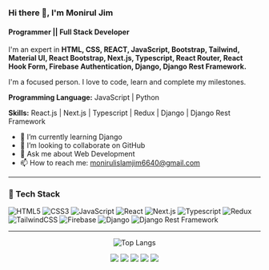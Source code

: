 ### Hi there 👋, I'm Monirul Jim
#### Programmer || Full Stack Developer

I'm an expert in **HTML, CSS, REACT, JavaScript, Bootstrap, Tailwind, Material UI, React Bootstrap, Next.js, Typescript, React Router, React Hook Form, Firebase Authentication, Django, Django Rest Framework.**

I'm a focused person. I love to code, learn and complete my milestones.

**Programming Language:** JavaScript | Python

**Skills:** React.js | Next.js | Typescript | Redux | Django | Django Rest Framework

- 🌱 I’m currently learning Django 
- 👯 I’m looking to collaborate on GitHub 
- 💬 Ask me about Web Development 
- 📫 How to reach me: monirulislamjim6640@gmail.com 

---

### 🧰 Tech Stack
![HTML5](https://img.shields.io/badge/html5-%23E34F26.svg?style=for-the-badge&logo=html5&logoColor=white)
![CSS3](https://img.shields.io/badge/css3-%231572B6.svg?style=for-the-badge&logo=css3&logoColor=white)
![JavaScript](https://img.shields.io/badge/javascript-%23323330.svg?style=for-the-badge&logo=javascript&logoColor=%23F7DF1E)
![React](https://img.shields.io/badge/react-%2320232a.svg?style=for-the-badge&logo=react&logoColor=%2361DAFB)
![Next.js](https://img.shields.io/badge/next.js-%23000000.svg?style=for-the-badge&logo=nextdotjs&logoColor=white)
![Typescript](https://img.shields.io/badge/typescript-%23007ACC.svg?style=for-the-badge&logo=typescript&logoColor=white)
![Redux](https://img.shields.io/badge/redux-%23764ABC.svg?style=for-the-badge&logo=redux&logoColor=white)
![TailwindCSS](https://img.shields.io/badge/tailwindcss-%2338B2AC.svg?style=for-the-badge&logo=tailwind-css&logoColor=white)
![Firebase](https://img.shields.io/badge/firebase-%23039BE5.svg?style=for-the-badge&logo=firebase)
![Django](https://img.shields.io/badge/django-%23092E20.svg?style=for-the-badge&logo=django&logoColor=white)
![Django Rest Framework](https://img.shields.io/badge/django%20rest%20framework-%23092E20.svg?style=for-the-badge&logo=django&logoColor=white)

----------------
<div align="center">

![Top Langs](https://github-readme-stats.vercel.app/api/top-langs/?username=Monirul-Jim&layout=compact&theme=dracula)

![](https://github-profile-summary-cards.vercel.app/api/cards/profile-details?username=Monirul-Jim&theme=dracula) 
![](https://github-profile-summary-cards.vercel.app/api/cards/repos-per-language?username=Monirul-Jim&theme=dracula) 
![](https://github-profile-summary-cards.vercel.app/api/cards/most-commit-language?username=Monirul-Jim&theme=dracula)
![](https://github-profile-summary-cards.vercel.app/api/cards/stats?username=Monirul-Jim&theme=dracula) 
![](https://github-profile-summary-cards.vercel.app/api/cards/productive-time?username=Monirul-Jim&theme=dracula) 

</div>
